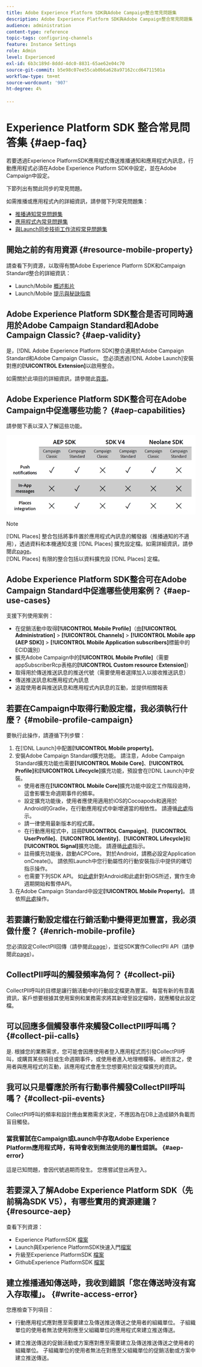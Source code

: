 ```yaml
---
title: Adobe Experience Platform SDK與Adobe Campaign整合常見問題集
description: Adobe Experience Platform SDK與Adobe Campaign整合常見問題集
audience: administration
content-type: reference
topic-tags: configuring-channels
feature: Instance Settings
role: Admin
level: Experienced
exl-id: 6b3c189d-8ddd-4dc0-8831-65ae62e04c70
source-git-commit: b5e98c07ee55cab0b6a628a97162ccd64711501a
workflow-type: tm+mt
source-wordcount: '907'
ht-degree: 4%

---
```


# Experience Platform SDK 整合常見問答集 {#aep-faq}

若要透過Experience PlatformSDK應用程式傳送推播通知和應用程式內訊息，行動應用程式必須在Adobe Experience Platform SDK中設定，並在Adobe Campaign中設定。

下節列出有關此同步的常見問題。

如需推播或應用程式內的詳細資訊，請參閱下列常見問題集：

* [推播通知常見問題集](../../channels/using/about-push-notifications.md#push-faq)
* [應用程式內常見問題集](../../channels/using/in-app-faq.md)
* [與Launch同步技術工作流程常見問題集](../../administration/using/syncwithlaunch-faq.md)

## 開始之前的有用資源 {#resource-mobile-property}

請查看下列資源，以取得有關Adobe Experience Platform SDK和Campaign Standard整合的詳細資訊：

* Launch/Mobile [概述影片](https://www.adobe.com/experience-platform/launch.html#acpl-mobile-video)
* Launch/Mobile [提示與秘訣指南](https://www.adobe.com/content/dam/dx/us/en/products/experience-platform/launch-tag-manager/pdfs/adobe-cloud-platform-launch-tips-and-tricks-sheet.pdf)

## Adobe Experience Platform SDK整合是否可同時適用於Adobe Campaign Standard和Adobe Campaign Classic? {#aep-validity}

是，[!DNL Adobe Experience Platform SDK]整合適用於Adobe Campaign Standard和Adobe Campaign Classic。 您必須透過[!DNL Adobe Launch]安裝對應的&#x200B;**[!UICONTROL Extension]**&#x200B;以啟用整合。

如需關於此項目的詳細資訊，請參閱此[頁面](https://aep-sdks.gitbook.io/docs/using-mobile-extensions/adobe-campaign-standard)。

## Adobe Experience Platform SDK整合可在Adobe Campaign中促進哪些功能？ {#aep-capabilities}

請參閱下表以深入了解這些功能。

![](assets/faq.png)

>[!NOTE]
>
>[!DNL Places] 整合包括將事件置於應用程式內訊息的觸發器（推播通知的不適用），透過資料和本機通知支援 [!DNL Places] 擴充設定檔。如需詳細資訊，請參閱此[page](../../channels/using/preparing-and-sending-an-in-app-message.md)。 <br>[!DNL Places] 有限的整合包括以資料擴充設 [!DNL Places] 定檔。

## Adobe Experience Platform SDK整合可在Adobe Campaign Standard中促進哪些使用案例？ {#aep-use-cases}

支援下列使用案例：

* 在促銷活動中取得&#x200B;**[!UICONTROL Mobile Profile]**（由&#x200B;**[!UICONTROL Administration]** > **[!UICONTROL Channels]** > **[!UICONTROL Mobile app (AEP SDK)]** > **[!UICONTROL Mobile Application subscribers]**&#x200B;標籤中的ECID識別）
* 擴充Adobe Campaign中的&#x200B;**[!UICONTROL Mobile Profile]**（需要appSubscriberRcp表格的&#x200B;**[!UICONTROL Custom resource Extension]**）
* 取得用於傳送推送訊息的推送代號（需要使用者選擇加入以接收推送訊息）
* 傳送推送訊息和應用程式內訊息
* 追蹤使用者與推送訊息和應用程式內訊息的互動，並提供相關報表

## 若要在Campaign中取得行動設定檔，我必須執行什麼？ {#mobile-profile-campaign}

要執行此操作，請遵循下列步驟：

1. 在[!DNL Launch]中配置&#x200B;**[!UICONTROL Mobile property]**。
1. 安裝Adobe Campaign Standard擴充功能。 請注意，Adobe Campaign Standard擴充功能也需要&#x200B;**[!UICONTROL Mobile Core]**、**[!UICONTROL Profile]**&#x200B;和&#x200B;**[!UICONTROL Lifecycle]**&#x200B;擴充功能，預設會在[!DNL Launch]中安裝。
   * 使用者應在&#x200B;**[!UICONTROL Mobile Core]**&#x200B;擴充功能中設定工作階段逾時，這會影響生命週期事件的頻率。
   * 設定擴充功能後，使用者應使用適用於iOS的Cocoapods和適用於Android的Gradle，在行動應用程式中新增適當的相依性。 請遵循[此處](https://aep-sdks.gitbook.io/docs/using-mobile-extensions/adobe-campaign-standard)指示。
   * 請一律使用最新版本的程式庫。
   * 在行動應用程式中，註冊&#x200B;**[!UICONTROL Campaign]**、**[!UICONTROL UserProfile]**、**[!UICONTROL Identity]**、**[!UICONTROL Lifecycle]**&#x200B;和&#x200B;**[!UICONTROL Signal]**&#x200B;擴充功能。 請遵循[此處](https://aep-sdks.gitbook.io/docs/using-mobile-extensions/adobe-campaign-standard#register-the-campaign-standard-extension-with-mobile-core)指示。
   * 註冊擴充功能後，啟動ACPCore。 對於Android，請務必設定Application onCreate()。 請依照Launch中您行動屬性的行動安裝指示中提供的確切指示操作。
   * 也需要下列SDK API。 如[此處](https://aep-sdks.gitbook.io/docs/using-mobile-extensions/mobile-core/lifecycle/lifecycle-extension-in-android)針對Android和此處針對iOS所述，實作生命週期開始和暫停API。
1. 在Adobe Campaign Standard中設定&#x200B;**[!UICONTROL Mobile Property]**。 請依照[此處](../../administration/using/configuring-a-mobile-application.md#channel-specific-config)操作。

## 若要讓行動設定檔在行銷活動中變得更加豐富，我必須做什麼？ {#enrich-mobile-profile}

您必須設定CollectPII回傳（請參閱此[page](../../administration/using/configuring-rules-launch.md#pii-postback)），並從SDK實作CollectPII API（請參閱此[page](https://aep-sdks.gitbook.io/docs/using-mobile-extensions/mobile-core/mobile-core-api-reference#collect-pii)）。

## CollectPII呼叫的觸發頻率為何？ {#collect-pii}

CollectPII呼叫的目標是讓行銷活動中的行動設定檔更為豐富。 每當有新的有意義資訊，客戶想要根據其使用案例和業務需求將其新增至設定檔時，就應觸發此設定檔。

## 可以回應多個觸發事件來觸發CollectPII呼叫嗎？ {#collect-pii-calls}

是. 根據您的業務需求，您可能會因應使用者登入應用程式而引發CollectPII呼叫，或購買某些項目或生命週期事件，或使用者進入地理柵欄等。 總而言之，使用者與應用程式的互動，該應用程式會產生您想要用於設定檔擴充的資訊。

## 我可以只是響應於所有行動事件觸發CollectPII呼叫嗎？ {#collect-pii-events}

CollectPII呼叫的頻率和設計應由業務需求決定，不應因為在DB上造成額外負載而盲目觸發。

### 當我嘗試在Campaign或Launch中存取Adobe Experience Platform應用程式時，有時會收到無法使用的屬性錯誤。 {#aep-error}

這是已知問題，會因代號過期而發生。 您應嘗試登出再登入。

## 若要深入了解Adobe Experience Platform SDK（先前稱為SDK V5），有哪些實用的資源建議？{#resource-aep}

查看下列資源：

* Experience PlatformSDK [檔案](https://aep-sdks.gitbook.io/docs/)
* Launch與Experience PlatformSDK快速入門[檔案](https://aep-sdks.gitbook.io/docs/getting-started/create-a-mobile-property)
* 升級至Experience PlatformSDK [檔案](https://aep-sdks.gitbook.io/docs/resources/upgrading-to-aep)
* GithubExperience PlatformSDK [檔案](https://github.com/Adobe-Marketing-Cloud/acp-sdks/)

## 建立推播通知傳送時，我收到錯誤「您在傳送時沒有寫入存取權」。 {#write-access-error}

您應檢查下列項目：

* 行動應用程式應對應至需要建立及傳送推送傳送之使用者的組織單位。 子組織單位的使用者無法使用對應至父組織單位的應用程式來建立推送傳送。

* 建立推送傳送的促銷活動或方案應對應至需要建立及傳送推送傳送之使用者的組織單位。 子組織單位的使用者無法在對應至父組織單位的促銷活動或方案中建立推送傳送。
